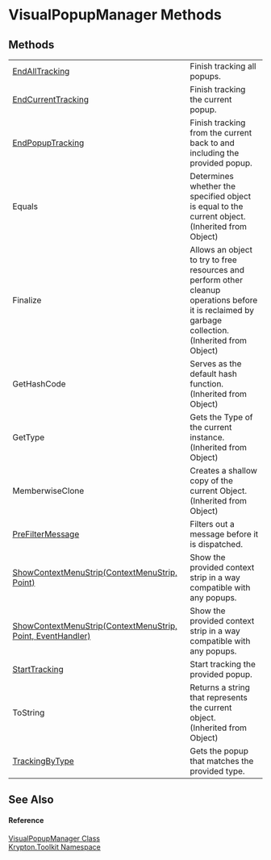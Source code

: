 # VisualPopupManager Methods




## Methods
<table>
<tr>
<td><a href="00de4390-22f5-b5f2-b096-18ad969e902b.md">EndAllTracking</a></td>
<td>Finish tracking all popups.</td></tr>
<tr>
<td><a href="dffe5b05-9d1d-01d4-48d7-6f811ec31d7a.md">EndCurrentTracking</a></td>
<td>Finish tracking the current popup.</td></tr>
<tr>
<td><a href="1d982bf3-2c30-7722-6cc7-1f806c4dc8ff.md">EndPopupTracking</a></td>
<td>Finish tracking from the current back to and including the provided popup.</td></tr>
<tr>
<td>Equals</td>
<td>Determines whether the specified object is equal to the current object.<br />(Inherited from Object)</td></tr>
<tr>
<td>Finalize</td>
<td>Allows an object to try to free resources and perform other cleanup operations before it is reclaimed by garbage collection.<br />(Inherited from Object)</td></tr>
<tr>
<td>GetHashCode</td>
<td>Serves as the default hash function.<br />(Inherited from Object)</td></tr>
<tr>
<td>GetType</td>
<td>Gets the Type of the current instance.<br />(Inherited from Object)</td></tr>
<tr>
<td>MemberwiseClone</td>
<td>Creates a shallow copy of the current Object.<br />(Inherited from Object)</td></tr>
<tr>
<td><a href="fd5643e6-028d-327e-df25-be7cfbf7a43c.md">PreFilterMessage</a></td>
<td>Filters out a message before it is dispatched.</td></tr>
<tr>
<td><a href="c848fc57-9d85-712f-a344-97df0711ad88.md">ShowContextMenuStrip(ContextMenuStrip, Point)</a></td>
<td>Show the provided context strip in a way compatible with any popups.</td></tr>
<tr>
<td><a href="4a1cd5a2-a42c-f1b0-1d00-a22e2d9f56c6.md">ShowContextMenuStrip(ContextMenuStrip, Point, EventHandler)</a></td>
<td>Show the provided context strip in a way compatible with any popups.</td></tr>
<tr>
<td><a href="ab266678-e7e5-c8d6-01e7-3abfc4f694b0.md">StartTracking</a></td>
<td>Start tracking the provided popup.</td></tr>
<tr>
<td>ToString</td>
<td>Returns a string that represents the current object.<br />(Inherited from Object)</td></tr>
<tr>
<td><a href="4a6077b5-d859-6770-16fc-c252b170fe40.md">TrackingByType</a></td>
<td>Gets the popup that matches the provided type.</td></tr>
</table>

## See Also


#### Reference
<a href="66187423-959b-b55a-dfeb-351062c21bdf.md">VisualPopupManager Class</a>  
<a href="79d2eac2-21f4-54ff-7552-b20c33c30600.md">Krypton.Toolkit Namespace</a>  
